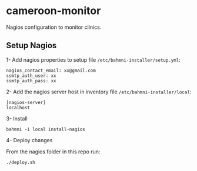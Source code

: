 # cameroon-monitor
Nagios configuration to monitor clinics.

## Setup Nagios

1- Add nagios properties to setup file `/etc/bahmni-installer/setup.yml`:

```
nagios_contact_email: xx@gmail.com
ssmtp_auth_user: xx
ssmtp_auth_pass: xx
```

2- Add the nagios server host in inventory file `/etc/bahmni-installer/local`:

```
[nagios-server]
localhost
```

3- Install

```
bahmni -i local install-nagios
```

4- Deploy changes

From the nagios folder in this repo run:

```
./deploy.sh
```
